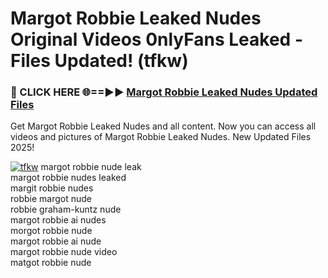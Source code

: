 # Margot Robbie Leaked Nudes Original Videos 0nlyFans Leaked - Files Updated! (tfkw)

<h3>🔴 CLICK HERE 🌐==►► <a href="https://tinyurl.com/5h6xmrr3" rel="nofollow">Margot Robbie Leaked Nudes Updated Files</a></h3>

Get Margot Robbie Leaked Nudes and all content. Now you can access all videos and pictures of Margot Robbie Leaked Nudes. New Updated Files 2025!

[![tfkw](https://i.imgur.com/KVD873Z.gif)](https://tinyurl.com/5h6xmrr3)
margot robbie nude leak<br>
margot robbie nudes leaked<br>
margit robbie nudes<br>
robbie margot nude<br>
robbie graham-kuntz nude<br>
margot robbie ai nudes<br>
morgot robbie nude<br>
margot robbie ai nude<br>
margot robbie nude video<br>
matgot robbie nude